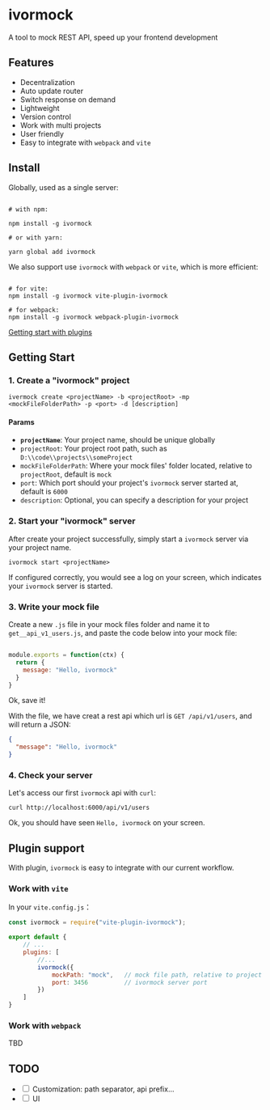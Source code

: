 # ivormock

A tool to mock REST API, speed up your frontend development

## Features

- Decentralization
- Auto update router
- Switch response on demand
- Lightweight
- Version control
- Work with multi projects
- User friendly
- Easy to integrate with `webpack` and `vite`

## Install

Globally, used as a single server:

```shell

# with npm:

npm install -g ivormock

# or with yarn:

yarn global add ivormock
```

We also support use `ivormock` with `webpack` or `vite`, which is more efficient:

```shell

# for vite:
npm install -g ivormock vite-plugin-ivormock

# for webpack:
npm install -g ivormock webpack-plugin-ivormock

```

[Getting start with plugins]()


## Getting Start

### 1. Create a "ivormock" project

```shell
ivermock create <projectName> -b <projectRoot> -mp <mockFileFolderPath> -p <port> -d [description]
```
#### Params
- **`projectName`**: Your project name, should be unique globally
- `projectRoot`: Your project root path, such as `D:\\code\\projects\\someProject`
- `mockFileFolderPath`: Where your mock files' folder located, relative to `projectRoot`, default is `mock`
- `port`: Which port should your project's `ivormock` server started at, default is `6000`
- `description`: Optional, you can specify a description for your project

### 2. Start your "ivormock" server

After create your project successfully, simply start a `ivormock` server via your project name.

```shell
ivormock start <projectName>
```
If configured correctly, you would see a log on your screen, which indicates your `ivormock` server is started.

### 3. Write your mock file

Create a new `.js` file in your mock files folder and name it to `get__api_v1_users.js`, and paste the code below into your mock file:

```js

module.exports = function(ctx) {
  return {
    message: "Hello, ivormock"
  }
}
```
Ok, save it!

With the file, we have creat a rest api which url is `GET /api/v1/users`, and will return a JSON:

```json
{
  "message": "Hello, ivormock"
}
```

### 4. Check your server

Let's access our first `ivormock` api with `curl`:

```shell
curl http://localhost:6000/api/v1/users
```

Ok, you should have seen `Hello, ivormock` on your screen.

## Plugin support

With plugin, `ivormock` is easy to integrate with our current workflow.

### Work with `vite`

In your `vite.config.js`：

```js
const ivormock = require("vite-plugin-ivormock");

export default {
    // ... 
    plugins: [
        //...
        ivormock({
            mockPath: "mock",   // mock file path, relative to project root
            port: 3456          // ivormock server port
        })
    ]
}
```


### Work with `webpack`

TBD

## TODO

- <input type="checkbox" readonly /> Customization: path separator, api prefix...
- <input type="checkbox" readonly /> UI